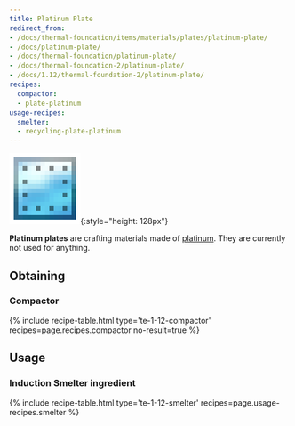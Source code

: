 ```yaml
---
title: Platinum Plate
redirect_from:
- /docs/thermal-foundation/items/materials/plates/platinum-plate/
- /docs/platinum-plate/
- /docs/thermal-foundation/platinum-plate/
- /docs/thermal-foundation-2/platinum-plate/
- /docs/1.12/thermal-foundation-2/platinum-plate/
recipes:
  compactor:
  - plate-platinum
usage-recipes:
  smelter:
  - recycling-plate-platinum
---
```


![Platinum plate](/assets/images/thermal-foundation-2/plate-platinum.png){:style="height: 128px"}


**Platinum plates** are crafting materials made of
[platinum](../platinum-ingot/). They are currently not used for anything.


Obtaining
---------

### Compactor
{% include recipe-table.html type='te-1-12-compactor' recipes=page.recipes.compactor no-result=true %}


Usage
-----

### Induction Smelter ingredient
{% include recipe-table.html type='te-1-12-smelter' recipes=page.usage-recipes.smelter %}
